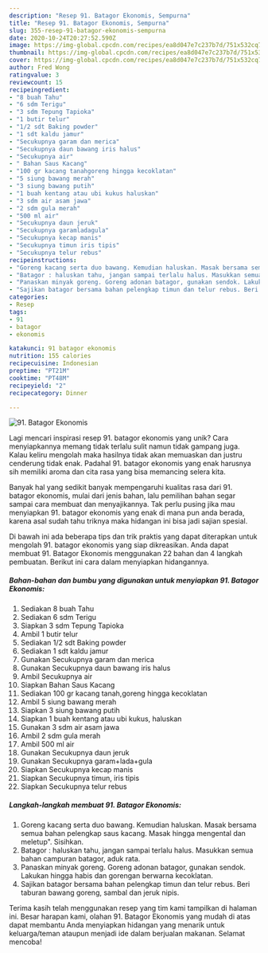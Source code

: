 ```yaml
---
description: "Resep 91. Batagor Ekonomis, Sempurna"
title: "Resep 91. Batagor Ekonomis, Sempurna"
slug: 355-resep-91-batagor-ekonomis-sempurna
date: 2020-10-24T20:27:52.590Z
image: https://img-global.cpcdn.com/recipes/ea8d047e7c237b7d/751x532cq70/91-batagor-ekonomis-foto-resep-utama.jpg
thumbnail: https://img-global.cpcdn.com/recipes/ea8d047e7c237b7d/751x532cq70/91-batagor-ekonomis-foto-resep-utama.jpg
cover: https://img-global.cpcdn.com/recipes/ea8d047e7c237b7d/751x532cq70/91-batagor-ekonomis-foto-resep-utama.jpg
author: Fred Wong
ratingvalue: 3
reviewcount: 15
recipeingredient:
- "8 buah Tahu"
- "6 sdm Terigu"
- "3 sdm Tepung Tapioka"
- "1 butir telur"
- "1/2 sdt Baking powder"
- "1 sdt kaldu jamur"
- "Secukupnya garam dan merica"
- "Secukupnya daun bawang iris halus"
- "Secukupnya air"
- " Bahan Saus Kacang"
- "100 gr kacang tanahgoreng hingga kecoklatan"
- "5 siung bawang merah"
- "3 siung bawang putih"
- "1 buah kentang atau ubi kukus haluskan"
- "3 sdm air asam jawa"
- "2 sdm gula merah"
- "500 ml air"
- "Secukupnya daun jeruk"
- "Secukupnya garamladagula"
- "Secukupnya kecap manis"
- "Secukupnya timun iris tipis"
- "Secukupnya telur rebus"
recipeinstructions:
- "Goreng kacang serta duo bawang. Kemudian haluskan. Masak bersama semua bahan pelengkap saus kacang. Masak hingga mengental dan meletup&#34;. Sisihkan."
- "Batagor : haluskan tahu, jangan sampai terlalu halus. Masukkan semua bahan campuran batagor, aduk rata."
- "Panaskan minyak goreng. Goreng adonan batagor, gunakan sendok. Lakukan hingga habis dan gorengan berwarna kecoklatan."
- "Sajikan batagor bersama bahan pelengkap timun dan telur rebus. Beri taburan bawang goreng, sambal dan jeruk nipis."
categories:
- Resep
tags:
- 91
- batagor
- ekonomis

katakunci: 91 batagor ekonomis 
nutrition: 155 calories
recipecuisine: Indonesian
preptime: "PT21M"
cooktime: "PT48M"
recipeyield: "2"
recipecategory: Dinner

---
```



![91. Batagor Ekonomis](https://img-global.cpcdn.com/recipes/ea8d047e7c237b7d/751x532cq70/91-batagor-ekonomis-foto-resep-utama.jpg)

Lagi mencari inspirasi resep 91. batagor ekonomis yang unik? Cara menyiapkannya memang tidak terlalu sulit namun tidak gampang juga. Kalau keliru mengolah maka hasilnya tidak akan memuaskan dan justru cenderung tidak enak. Padahal 91. batagor ekonomis yang enak harusnya sih memiliki aroma dan cita rasa yang bisa memancing selera kita.



Banyak hal yang sedikit banyak mempengaruhi kualitas rasa dari 91. batagor ekonomis, mulai dari jenis bahan, lalu pemilihan bahan segar sampai cara membuat dan menyajikannya. Tak perlu pusing jika mau menyiapkan 91. batagor ekonomis yang enak di mana pun anda berada, karena asal sudah tahu triknya maka hidangan ini bisa jadi sajian spesial.


Di bawah ini ada beberapa tips dan trik praktis yang dapat diterapkan untuk mengolah 91. batagor ekonomis yang siap dikreasikan. Anda dapat membuat 91. Batagor Ekonomis menggunakan 22 bahan dan 4 langkah pembuatan. Berikut ini cara dalam menyiapkan hidangannya.

<!--inarticleads1-->

##### Bahan-bahan dan bumbu yang digunakan untuk menyiapkan 91. Batagor Ekonomis:

1. Sediakan 8 buah Tahu
1. Sediakan 6 sdm Terigu
1. Siapkan 3 sdm Tepung Tapioka
1. Ambil 1 butir telur
1. Sediakan 1/2 sdt Baking powder
1. Sediakan 1 sdt kaldu jamur
1. Gunakan Secukupnya garam dan merica
1. Gunakan Secukupnya daun bawang iris halus
1. Ambil Secukupnya air
1. Siapkan  Bahan Saus Kacang
1. Sediakan 100 gr kacang tanah,goreng hingga kecoklatan
1. Ambil 5 siung bawang merah
1. Siapkan 3 siung bawang putih
1. Siapkan 1 buah kentang atau ubi kukus, haluskan
1. Gunakan 3 sdm air asam jawa
1. Ambil 2 sdm gula merah
1. Ambil 500 ml air
1. Gunakan Secukupnya daun jeruk
1. Gunakan Secukupnya garam+lada+gula
1. Siapkan Secukupnya kecap manis
1. Siapkan Secukupnya timun, iris tipis
1. Siapkan Secukupnya telur rebus




<!--inarticleads2-->

##### Langkah-langkah membuat 91. Batagor Ekonomis:

1. Goreng kacang serta duo bawang. Kemudian haluskan. Masak bersama semua bahan pelengkap saus kacang. Masak hingga mengental dan meletup&#34;. Sisihkan.
1. Batagor : haluskan tahu, jangan sampai terlalu halus. Masukkan semua bahan campuran batagor, aduk rata.
1. Panaskan minyak goreng. Goreng adonan batagor, gunakan sendok. Lakukan hingga habis dan gorengan berwarna kecoklatan.
1. Sajikan batagor bersama bahan pelengkap timun dan telur rebus. Beri taburan bawang goreng, sambal dan jeruk nipis.




Terima kasih telah menggunakan resep yang tim kami tampilkan di halaman ini. Besar harapan kami, olahan 91. Batagor Ekonomis yang mudah di atas dapat membantu Anda menyiapkan hidangan yang menarik untuk keluarga/teman ataupun menjadi ide dalam berjualan makanan. Selamat mencoba!

